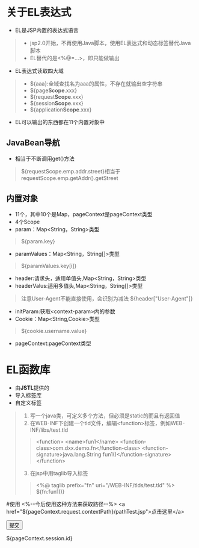 # 关于EL表达式
* EL是JSP内置的表达式语言
>* jsp2.0开始，不再使用Java脚本，使用EL表达式和动态标签替代Java脚本
 >* EL替代的是<%@=...\>，即只能做输出
 
 * EL表达式读取四大域
>* ${aaa}:全域查找名为aaa的属性，不存在就输出空字符串
> * ${page**Scope**.xxx}
> * ${request**Scope**.xxx}
> * ${session**Scope**.xxx}
> * ${application**Scope**.xxx}

* EL可以输出的东西都在11个内置对象中

## JavaBean导航
* 相当于不断调用get()方法
> ${requestScope.emp.addr.street}相当于requestScope.emp.getAddr().getStreet

## 内置对象
* 11个，其中10个是Map，pageContext是pageContext类型
* 4个Scope
* param：Map<String，String\>类型
> ${param.key}
* paramValues：Map<String，String[]\>类型
>${paramValues.key[i]}
* header:请求头，适用单值头,Map<String，String\>类型
* headerValus:适用多值头,Map<String，String[]\>类型
> 注意User-Agent不能直接使用，会识别为减法
${header["User-Agent"]}
* initParam:获取<context-param\>内的参数
* Cookie：Map<String,Cookie\>类型
> ${cookie.username.value}
 * pageContext:pageContext类型


# EL函数库
 * 由**JSTL**提供的
* 导入标签库
* 自定义标签
> 1. 写一个java类，可定义多个方法，但必须是static的而且有返回值
> 2. 在WEB-INF下创建一个tld文件，编辑<function\>标签，例如WEB-INF/libs/test.tld
>><function\>
        <name\>fun1</name\>
        <function-class\>com.dxx.demo.fn</function-class\>
        <function-signature\>java.lang.String fun1()</function-signature\>
    </function\>
>3. 在jsp中用taglib导入标签
>><%@ taglib prefix="fn" uri="/WEB-INF/tlds/test.tld" %\>
>>${fn:fun1()}

#使用
<%--今后使用这种方法来获取路径--%>
<a href="${pageContext.request.contextPath}/pathTest.jsp"\>点击这里</a\>
<form action="${pageContext.request.contextPath}/ImageServlet" method="post">
    <input type="submit" value="提交">
</form>
${pageContext.session.id}